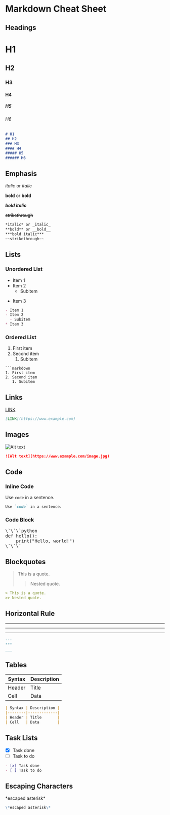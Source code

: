 
# Markdown Cheat Sheet

## Headings
# H1
## H2
### H3
#### H4
##### H5
###### H6
```markdown
# H1
## H2
### H3
#### H4
##### H5
###### H6
```

## Emphasis
*italic* or _italic_

**bold** or __bold__

***bold italic***

~~strikethrough~~
```markdown
*italic* or _italic_
**bold** or __bold__
***bold italic***
~~strikethrough~~
```

## Lists
### Unordered List
- Item 1
- Item 2
  - Subitem
* Item 3
```markdown
- Item 1
- Item 2
  - Subitem
* Item 3
```

### Ordered List
1. First item
2. Second item
   1. Subitem
```
```markdown
1. First item
2. Second item
   1. Subitem
```

## Links
[LINK](https://www.example.com)
```markdown
[LINK](https://www.example.com)
```

## Images
![Alt text](https://www.example.com/image.jpg)
```markdown
![Alt text](https://www.example.com/image.jpg)
```

## Code
### Inline Code
Use `code` in a sentence.
```markdown
Use `code` in a sentence.
```

### Code Block
<pre>
\`\`\`python
def hello():
    print("Hello, world!")
\`\`\`
</pre>

## Blockquotes
> This is a quote.
>> Nested quote.
```markdown
> This is a quote.
>> Nested quote.
```

## Horizontal Rule
---
***
___
```markdown
---
***
___
```

## Tables
| Syntax | Description |
|--------|-------------|
| Header | Title       |
| Cell   | Data        |
```markdown
| Syntax | Description |
|--------|-------------|
| Header | Title       |
| Cell   | Data        |
```

## Task Lists
- [x] Task done
- [ ] Task to do
```markdown
- [x] Task done
- [ ] Task to do
```

## Escaping Characters
\*escaped asterisk\*
```markdown
\*escaped asterisk\*
```

